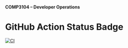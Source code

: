 #### COMP3104 – Developer Operations


# GitHub Action Status Badge
[![CI](https://github.com/kirkdouglas9000/COMP3104/actions/workflows/ci.yml/badge.svg)](https://github.com/kirkdouglas9000/COMP3104/actions/workflows/ci.yml)
